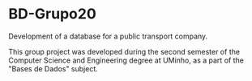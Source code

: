 # BD-Grupo20

Development of a database for a public transport company.

This group project was developed during the second semester of the Computer Science and Engineering degree at UMinho, as a part of the "Bases de Dados" subject.

